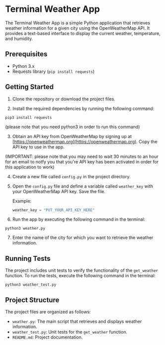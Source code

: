 # Terminal Weather App

The Terminal Weather App is a simple Python application that retrieves weather information for a given city using the OpenWeatherMap API. It provides a text-based interface to display the current weather, temperature, and humidity.

## Prerequisites

- Python 3.x
- Requests library (`pip install requests`)

## Getting Started

1. Clone the repository or download the project files.

2. Install the required dependencies by running the following command:
  ```terminal
  pip3 install requests
  ```
  (please note that you need python3 in order to run this command)

3. Obtain an API key from OpenWeatherMap by signing up at [https://openweathermap.org](https://openweathermap.org). Copy the API key to use in the app.
  
  (IMPORTANT: please note that you may need to wait 30 minutes to an hour for an email to notfy you that you're API key has been activated in order for this application to work)

4. Create a new file called `config.py` in the project directory.

5. Open the `config.py` file and define a variable called `weather_key` with your OpenWeatherMap API key. Save the file.

   Example:
   ```python
   weather_key = "PUT_YOUR_API_KEY_HERE"
   ```
6. Run the app by executing the following command in the terminal:
  ```terminal
  python3 weather.py
  ```
7. Enter the name of the city for which you want to retrieve the weather information.

## Running Tests

The project includes unit tests to verify the functionality of the `get_weather` function. To run the tests, execute the following command in the terminal:
```terminal
python3 weather_test.py
```

## Project Structure

The project files are organized as follows:

- `weather.py`: The main script that retrieves and displays weather information.
- `weather_test.py`: Unit tests for the `get_weather` function.
- `README.md`: Project documentation.
